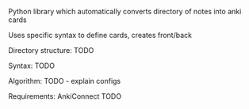 
Python library which automatically converts directory of notes into anki cards

Uses specific syntax to define cards, creates front/back

Directory structure:
TODO

Syntax:
TODO

Algorithm:
TODO - explain configs

Requirements:
AnkiConnect
TODO